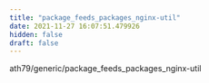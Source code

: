 ```yaml
---
title: "package_feeds_packages_nginx-util"
date: 2021-11-27 16:07:51.479926
hidden: false
draft: false
---
```


ath79/generic/package_feeds_packages_nginx-util

